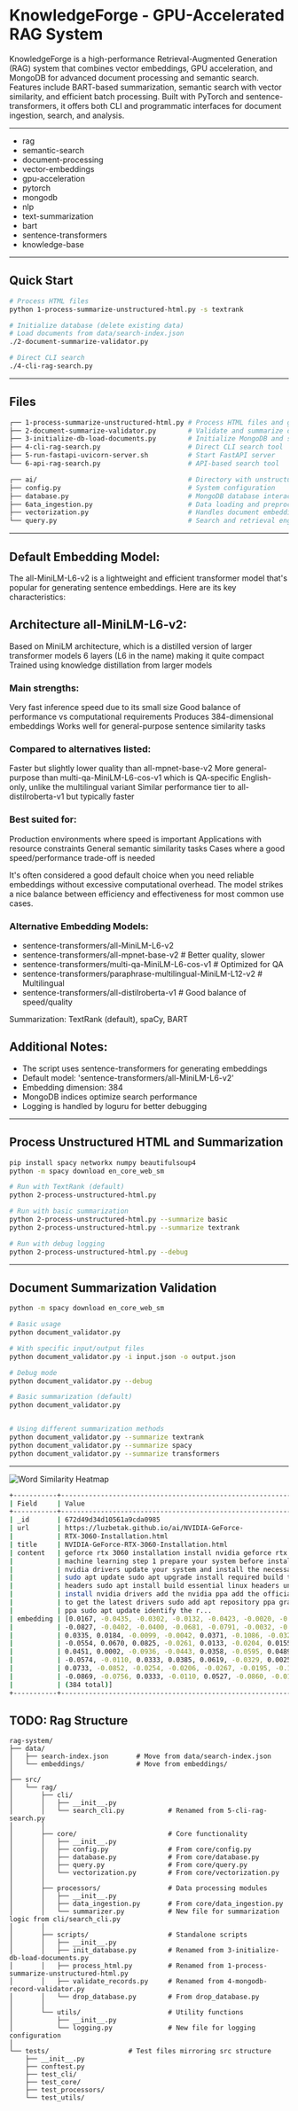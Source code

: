 KnowledgeForge - GPU-Accelerated RAG System  
===========================================

KnowledgeForge is a high-performance Retrieval-Augmented Generation (RAG)
system that combines vector embeddings, GPU acceleration, and MongoDB for
advanced document processing and semantic search. Features include BART-based
summarization, semantic search with vector similarity, and efficient batch
processing. Built with PyTorch and sentence-transformers, it offers both CLI
and programmatic interfaces for document ingestion, search, and analysis.

--------------------------------------------------------------------------------------------
- rag
- semantic-search
- document-processing
- vector-embeddings
- gpu-acceleration
- pytorch
- mongodb
- nlp
- text-summarization
- bart
- sentence-transformers
- knowledge-base

--------------------------------------------------------------------------------------------
## Quick Start

```bash
# Process HTML files
python 1-process-summarize-unstructured-html.py -s textrank

# Initialize database (delete existing data)
# Load documents from data/search-index.json
./2-document-summarize-validator.py

# Direct CLI search
./4-cli-rag-search.py 
```

--------------------------------------------------------------------------------------------
## Files

```bash
┌── 1-process-summarize-unstructured-html.py # Process HTML files and generate index
├── 2-document-summarize-validator.py        # Validate and summarize documents
├── 3-initialize-db-load-documents.py        # Initialize MongoDB and store documents
├── 4-cli-rag-search.py                      # Direct CLI search tool
├── 5-run-fastapi-uvicorn-server.sh          # Start FastAPI server
└── 6-api-rag-search.py                      # API-based search tool

┌── ai/                                      # Directory with unstructured HTML files
├── config.py                                # System configuration
├── database.py                              # MongoDB database interactions
├── 6ata_ingestion.py                        # Data loading and preprocessing pipeline
├── vectorization.py                         # Handles document embedding
└── query.py                                 # Search and retrieval engine
```
--------------------------------------------------------------------------------------------
## Default Embedding Model:
The all-MiniLM-L6-v2 is a lightweight and efficient transformer model that's popular for generating sentence embeddings. Here are its key characteristics:

## Architecture all-MiniLM-L6-v2:
Based on MiniLM architecture, which is a distilled version of larger transformer models
6 layers (L6 in the name) making it quite compact
Trained using knowledge distillation from larger models

### Main strengths:
Very fast inference speed due to its small size
Good balance of performance vs computational requirements
Produces 384-dimensional embeddings
Works well for general-purpose sentence similarity tasks

### Compared to alternatives listed:
Faster but slightly lower quality than all-mpnet-base-v2
More general-purpose than multi-qa-MiniLM-L6-cos-v1 which is QA-specific
English-only, unlike the multilingual variant
Similar performance tier to all-distilroberta-v1 but typically faster

### Best suited for:
Production environments where speed is important
Applications with resource constraints
General semantic similarity tasks
Cases where a good speed/performance trade-off is needed

It's often considered a good default choice when you need reliable embeddings without excessive computational overhead. The model strikes a nice balance between efficiency and effectiveness for most common use cases.

### Alternative Embedding Models:
- sentence-transformers/all-MiniLM-L6-v2
- sentence-transformers/all-mpnet-base-v2                      # Better quality, slower
- sentence-transformers/multi-qa-MiniLM-L6-cos-v1              # Optimized for QA
- sentence-transformers/paraphrase-multilingual-MiniLM-L12-v2  # Multilingual
- sentence-transformers/all-distilroberta-v1                   # Good balance of speed/quality

Summarization: TextRank (default), spaCy, BART


## Additional Notes:
- The script uses sentence-transformers for generating embeddings
- Default model: 'sentence-transformers/all-MiniLM-L6-v2'
- Embedding dimension: 384
- MongoDB indices optimize search performance
- Logging is handled by loguru for better debugging


-----------------------------------------------------------------------------------------------------
## Process Unstructured HTML and Summarization
```bash
pip install spacy networkx numpy beautifulsoup4
python -m spacy download en_core_web_sm

# Run with TextRank (default)
python 2-process-unstructured-html.py

# Run with basic summarization
python 2-process-unstructured-html.py --summarize basic 
python 2-process-unstructured-html.py --summarize textrank

# Run with debug logging
python 2-process-unstructured-html.py --debug
```
-----------------------------------------------------------------------------------------------------
## Document Summarization Validation
```bash
python -m spacy download en_core_web_sm

# Basic usage
python document_validator.py

# With specific input/output files
python document_validator.py -i input.json -o output.json

# Debug mode
python document_validator.py --debug

# Basic summarization (default)
python document_validator.py


# Using different summarization methods
python document_validator.py --summarize textrank
python document_validator.py --summarize spacy
python document_validator.py --summarize transformers

```
-----------------------------------------------------------------------------------------------------
![Word Similarity Heatmap](embeddings/similarity_heatmap.png)


```bash
+-----------+------------------------------------------------------------------------+
| Field     | Value                                                                  |
+-----------+------------------------------------------------------------------------+
| _id       | 672d49d34d10561a9cda0985                                               |
| url       | https://luzbetak.github.io/ai/NVIDIA-GeForce-                          |
|           | RTX-3060-Installation.html                                             |
| title     | NVIDIA-GeForce-RTX-3060-Installation.html                              |
| content   | geforce rtx 3060 installation install nvidia geforce rtx 3060 for      |
|           | machine learning step 1 prepare your system before installing the      |
|           | nvidia drivers update your system and install the necessary packages   |
|           | sudo apt update sudo apt upgrade install required build tools and      |
|           | headers sudo apt install build essential linux headers uname r step 2  |
|           | install nvidia drivers add the nvidia ppa add the official nvidia ppa  |
|           | to get the latest drivers sudo add apt repository ppa graphics drivers |
|           | ppa sudo apt update identify the r...                                  |
| embedding | [0.0167, -0.0435, -0.0302, -0.0132, -0.0423, -0.0020, -0.0411, 0.0279, |
|           | -0.0827, -0.0402, -0.0400, -0.0681, -0.0791, -0.0032, -0.0268, 0.0215, |
|           | 0.0335, 0.0184, -0.0099, -0.0042, 0.0371, -0.1086, -0.0329, -0.0509,   |
|           | -0.0554, 0.0670, 0.0825, -0.0261, 0.0133, -0.0204, 0.0155, 0.0146,     |
|           | 0.0451, 0.0002, -0.0936, -0.0443, 0.0358, -0.0595, 0.0489, -0.0748,    |
|           | -0.0574, -0.0110, 0.0333, 0.0385, 0.0619, -0.0329, 0.0025, 0.0458,     |
|           | 0.0733, -0.0852, -0.0254, -0.0206, -0.0267, -0.0195, -0.1174, 0.0141,  |
|           | -0.0869, -0.0756, 0.0333, -0.0110, 0.0527, -0.0860, -0.0161, 0.0908... |
|           | (384 total)]                                                           |
+-----------+------------------------------------------------------------------------+
```


## TODO: Rag Structure
```
rag-system/
├── data/
│   ├── search-index.json       # Move from data/search-index.json
│   └── embeddings/             # Move from embeddings/
│
├── src/
│   └── rag/
│       ├── cli/
│       │   ├── __init__.py
│       │   └── search_cli.py           # Renamed from 5-cli-rag-search.py
│       │
│       ├── core/                       # Core functionality
│       │   ├── __init__.py
│       │   ├── config.py               # From core/config.py
│       │   ├── database.py             # From core/database.py
│       │   ├── query.py                # From core/query.py
│       │   └── vectorization.py        # From core/vectorization.py
│       │
│       ├── processors/                 # Data processing modules
│       │   ├── __init__.py
│       │   ├── data_ingestion.py       # From core/data_ingestion.py
│       │   └── summarizer.py           # New file for summarization logic from cli/search_cli.py
│       │
│       ├── scripts/                    # Standalone scripts
│       │   ├── __init__.py
│       │   ├── init_database.py        # Renamed from 3-initialize-db-load-documents.py
│       │   ├── process_html.py         # Renamed from 1-process-summarize-unstructured-html.py
│       │   ├── validate_records.py     # Renamed from 4-mongodb-record-validator.py
│       │   └── drop_database.py        # From drop_database.py
│       │
│       └── utils/                      # Utility functions
│           ├── __init__.py
│           └── logging.py              # New file for logging configuration
│
└── tests/                    # Test files mirroring src structure
    ├── __init__.py
    ├── conftest.py
    ├── test_cli/
    ├── test_core/
    ├── test_processors/
    └── test_utils/
```
